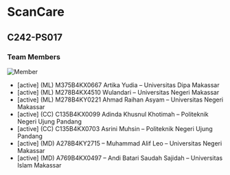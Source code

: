 # ScanCare

## C242-PS017
### Team Members

![Member](https://github.com/ScanCare-Team/.github/profile/profile-scancare)

* [active] (ML) M375B4KX0667 Artika Yudia – Universitas Dipa Makassar
* [active] (ML) M278B4KX4510 Wulandari – Universitas Negeri Makassar
* [active] (ML) M278B4KY0221 Ahmad Raihan Asyam – Universitas Negeri Makassar
* [active] (CC) C135B4KX0099 Adinda Khusnul Khotimah – Politeknik Negeri Ujung Pandang
* [active] (CC) C135B4KX0703 Asrini Muhsin – Politeknik Negeri Ujung Pandang
* [active] (MD) A278B4KY2715 – Muhammad Alif Leo – Universitas Negeri Makassar
* [active] (MD) A769B4KX0497 – Andi Batari Saudah Sajidah – Universitas Islam Makassar
